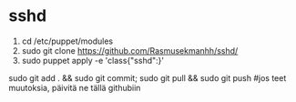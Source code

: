 # sshd
1. cd /etc/puppet/modules
2. sudo git clone https://github.com/Rasmusekmanhh/sshd/
3. sudo puppet apply -e 'class{"sshd":}'


sudo git add . && sudo git commit; sudo git pull && sudo git push #jos teet muutoksia, päivitä ne tällä githubiin

